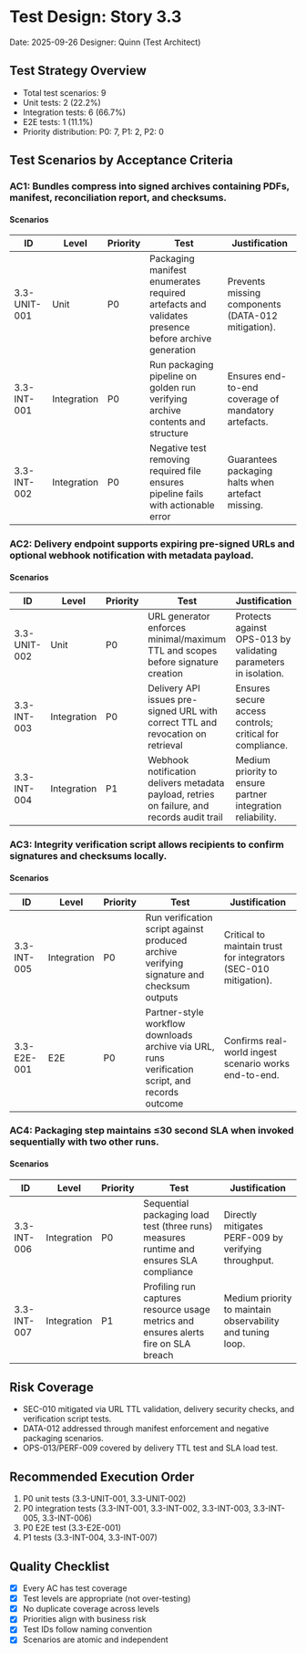 # Test Design: Story 3.3

Date: 2025-09-26
Designer: Quinn (Test Architect)

## Test Strategy Overview

- Total test scenarios: 9
- Unit tests: 2 (22.2%)
- Integration tests: 6 (66.7%)
- E2E tests: 1 (11.1%)
- Priority distribution: P0: 7, P1: 2, P2: 0

## Test Scenarios by Acceptance Criteria

### AC1: Bundles compress into signed archives containing PDFs, manifest, reconciliation report, and checksums.

#### Scenarios

| ID           | Level       | Priority | Test                                                                                               | Justification                                                                                               |
| ------------ | ----------- | -------- | -------------------------------------------------------------------------------------------------- | ----------------------------------------------------------------------------------------------------------- |
| 3.3-UNIT-001 | Unit        | P0       | Packaging manifest enumerates required artefacts and validates presence before archive generation | Prevents missing components (DATA-012 mitigation).                                                          |
| 3.3-INT-001  | Integration | P0       | Run packaging pipeline on golden run verifying archive contents and structure                      | Ensures end-to-end coverage of mandatory artefacts.                                                         |
| 3.3-INT-002  | Integration | P0       | Negative test removing required file ensures pipeline fails with actionable error                  | Guarantees packaging halts when artefact missing.                                                           |

### AC2: Delivery endpoint supports expiring pre-signed URLs and optional webhook notification with metadata payload.

#### Scenarios

| ID           | Level       | Priority | Test                                                                                         | Justification                                                                                             |
| ------------ | ----------- | -------- | -------------------------------------------------------------------------------------------- | --------------------------------------------------------------------------------------------------------- |
| 3.3-UNIT-002 | Unit        | P0       | URL generator enforces minimal/maximum TTL and scopes before signature creation              | Protects against OPS-013 by validating parameters in isolation.                                          |
| 3.3-INT-003  | Integration | P0       | Delivery API issues pre-signed URL with correct TTL and revocation on retrieval              | Ensures secure access controls; critical for compliance.                                                  |
| 3.3-INT-004  | Integration | P1       | Webhook notification delivers metadata payload, retries on failure, and records audit trail  | Medium priority to ensure partner integration reliability.                                                |

### AC3: Integrity verification script allows recipients to confirm signatures and checksums locally.

#### Scenarios

| ID           | Level       | Priority | Test                                                                                  | Justification                                                                                           |
| ------------ | ----------- | -------- | ------------------------------------------------------------------------------------- | ------------------------------------------------------------------------------------------------------- |
| 3.3-INT-005  | Integration | P0       | Run verification script against produced archive verifying signature and checksum outputs | Critical to maintain trust for integrators (SEC-010 mitigation).                                         |
| 3.3-E2E-001  | E2E         | P0       | Partner-style workflow downloads archive via URL, runs verification script, and records outcome | Confirms real-world ingest scenario works end-to-end.                                                    |

### AC4: Packaging step maintains ≤30 second SLA when invoked sequentially with two other runs.

#### Scenarios

| ID           | Level       | Priority | Test                                                                                              | Justification                                                                                                 |
| ------------ | ----------- | -------- | ------------------------------------------------------------------------------------------------- | ---------------------------------------------------------------------------------------------------------------- |
| 3.3-INT-006  | Integration | P0       | Sequential packaging load test (three runs) measures runtime and ensures SLA compliance          | Directly mitigates PERF-009 by verifying throughput.                                                          |
| 3.3-INT-007  | Integration | P1       | Profiling run captures resource usage metrics and ensures alerts fire on SLA breach             | Medium priority to maintain observability and tuning loop.                                                    |

## Risk Coverage

- SEC-010 mitigated via URL TTL validation, delivery security checks, and verification script tests.
- DATA-012 addressed through manifest enforcement and negative packaging scenarios.
- OPS-013/PERF-009 covered by delivery TTL test and SLA load test.

## Recommended Execution Order

1. P0 unit tests (3.3-UNIT-001, 3.3-UNIT-002)
2. P0 integration tests (3.3-INT-001, 3.3-INT-002, 3.3-INT-003, 3.3-INT-005, 3.3-INT-006)
3. P0 E2E test (3.3-E2E-001)
4. P1 tests (3.3-INT-004, 3.3-INT-007)

## Quality Checklist

- [x] Every AC has test coverage
- [x] Test levels are appropriate (not over-testing)
- [x] No duplicate coverage across levels
- [x] Priorities align with business risk
- [x] Test IDs follow naming convention
- [x] Scenarios are atomic and independent

